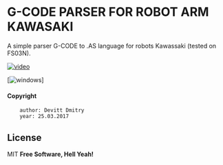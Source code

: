# G-CODE PARSER FOR ROBOT ARM KAWASAKI

A simple parser G-CODE to .AS language for robots Kawassaki (tested on FS03N).

[![video](http://img.youtube.com/vi/pcEss6rYMTM/0.jpg)](https://www.youtube.com/watch?v=pcEss6rYMTM "Video Title")


[![windows](https://image.ibb.co/dwNEyR/program.png)]


#### Copyright   
        author: Devitt Dmitry
        year: 25.03.2017

License
----

MIT
**Free Software, Hell Yeah!**